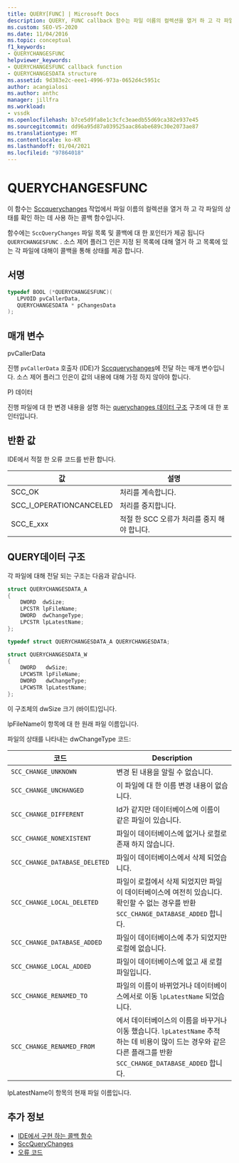 ```yaml
---
title: QUERY[FUNC] | Microsoft Docs
description: QUERY, FUNC callback 함수는 파일 이름의 컬렉션을 열거 하 고 각 파일의 상태를 확인 하는 데 사용 됩니다.
ms.custom: SEO-VS-2020
ms.date: 11/04/2016
ms.topic: conceptual
f1_keywords:
- QUERYCHANGESFUNC
helpviewer_keywords:
- QUERYCHANGESFUNC callback function
- QUERYCHANGESDATA structure
ms.assetid: 9d383e2c-eee1-4996-973a-0652d4c5951c
author: acangialosi
ms.author: anthc
manager: jillfra
ms.workload:
- vssdk
ms.openlocfilehash: b7ce5d9fa8e1c3cfc3eaedb55d69ca382e937e45
ms.sourcegitcommit: dd96a95d87a039525aac86abe689c30e2073ae87
ms.translationtype: MT
ms.contentlocale: ko-KR
ms.lasthandoff: 01/04/2021
ms.locfileid: "97864018"
---
```

# <a name="querychangesfunc"></a>QUERYCHANGESFUNC
이 함수는 [Sccquerychanges](../extensibility/sccquerychanges-function.md) 작업에서 파일 이름의 컬렉션을 열거 하 고 각 파일의 상태를 확인 하는 데 사용 하는 콜백 함수입니다.

 함수에는 `SccQueryChanges` 파일 목록 및 콜백에 대 한 포인터가 제공 됩니다 `QUERYCHANGESFUNC` . 소스 제어 플러그 인은 지정 된 목록에 대해 열거 하 고 목록에 있는 각 파일에 대해이 콜백을 통해 상태를 제공 합니다.

## <a name="signature"></a>서명

```cpp
typedef BOOL (*QUERYCHANGESFUNC)(
   LPVOID pvCallerData,
   QUERYCHANGESDATA * pChangesData
);
```

## <a name="parameters"></a>매개 변수
 pvCallerData

진행 `pvCallerData` 호출자 (IDE)가 [Sccquerychanges](../extensibility/sccquerychanges-function.md)에 전달 하는 매개 변수입니다. 소스 제어 플러그 인은이 값의 내용에 대해 가정 하지 않아야 합니다.

 P) 데이터

진행 파일에 대 한 변경 내용을 설명 하는 [querychanges 데이터 구조](#LinkQUERYCHANGESDATA) 구조에 대 한 포인터입니다.

## <a name="return-value"></a>반환 값
 IDE에서 적절 한 오류 코드를 반환 합니다.

|값|설명|
|-----------|-----------------|
|SCC_OK|처리를 계속합니다.|
|SCC_I_OPERATIONCANCELED|처리를 중지합니다.|
|SCC_E_xxx|적절 한 SCC 오류가 처리를 중지 해야 합니다.|

## <a name="querychangesdata-structure"></a><a name="LinkQUERYCHANGESDATA"></a> QUERY데이터 구조
 각 파일에 대해 전달 되는 구조는 다음과 같습니다.

```cpp
struct QUERYCHANGESDATA_A
{
    DWORD  dwSize;
    LPCSTR lpFileName;
    DWORD  dwChangeType;
    LPCSTR lpLatestName;
};

typedef struct QUERYCHANGESDATA_A QUERYCHANGESDATA;

struct QUERYCHANGESDATA_W
{
    DWORD   dwSize;
    LPCWSTR lpFileName;
    DWORD   dwChangeType;
    LPCWSTR lpLatestName;
};
```

 이 구조체의 dwSize 크기 (바이트)입니다.

 lpFileName이 항목에 대 한 원래 파일 이름입니다.

 파일의 상태를 나타내는 dwChangeType 코드:

|코드|Description|
|----------|-----------------|
|`SCC_CHANGE_UNKNOWN`|변경 된 내용을 알릴 수 없습니다.|
|`SCC_CHANGE_UNCHANGED`|이 파일에 대 한 이름 변경 내용이 없습니다.|
|`SCC_CHANGE_DIFFERENT`|Id가 같지만 데이터베이스에 이름이 같은 파일이 있습니다.|
|`SCC_CHANGE_NONEXISTENT`|파일이 데이터베이스에 없거나 로컬로 존재 하지 않습니다.|
|`SCC_CHANGE_DATABASE_DELETED`|파일이 데이터베이스에서 삭제 되었습니다.|
|`SCC_CHANGE_LOCAL_DELETED`|파일이 로컬에서 삭제 되었지만 파일이 데이터베이스에 여전히 있습니다. 확인할 수 없는 경우를 반환 `SCC_CHANGE_DATABASE_ADDED` 합니다.|
|`SCC_CHANGE_DATABASE_ADDED`|파일이 데이터베이스에 추가 되었지만 로컬에 없습니다.|
|`SCC_CHANGE_LOCAL_ADDED`|파일이 데이터베이스에 없고 새 로컬 파일입니다.|
|`SCC_CHANGE_RENAMED_TO`|파일의 이름이 바뀌었거나 데이터베이스에서로 이동 `lpLatestName` 되었습니다.|
|`SCC_CHANGE_RENAMED_FROM`|에서 데이터베이스의 이름을 바꾸거나 이동 했습니다. `lpLatestName` 추적 하는 데 비용이 많이 드는 경우와 같은 다른 플래그를 반환 `SCC_CHANGE_DATABASE_ADDED` 합니다.|

 lpLatestName이 항목의 현재 파일 이름입니다.

## <a name="see-also"></a>추가 정보
- [IDE에서 구현 하는 콜백 함수](../extensibility/callback-functions-implemented-by-the-ide.md)
- [SccQueryChanges](../extensibility/sccquerychanges-function.md)
- [오류 코드](../extensibility/error-codes.md)
